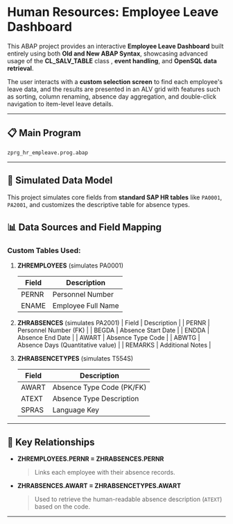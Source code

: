 # Human Resources: Employee Leave Dashboard

This ABAP project provides an interactive **Employee Leave Dashboard** built entirely using both **Old and New ABAP Syntax**, showcasing advanced usage of the **CL\_SALV\_TABLE** class , **event handling**, and **OpenSQL data retrieval**.

The user interacts with a **custom selection screen** to find each employee's leave data, and the results are presented in an ALV grid with features such as sorting, column renaming, absence day aggregation, and double-click navigation to item-level leave details.

---

## 📋 Main Program

`zprg_hr_empleave.prog.abap`

---

## 🧩 Simulated Data Model

This project simulates core fields from **standard SAP HR tables** like `PA0001`, `PA2001`, and customizes the descriptive table for absence types.

## 📊 Data Sources and Field Mapping

### Custom Tables Used:

1. **ZHREMPLOYEES** (simulates PA0001)

   | Field | Description        |
   | ----- | ------------------ |
   | PERNR | Personnel Number   |
   | ENAME | Employee Full Name |

2. **ZHRABSENCES** (simulates PA2001)
   \| Field   | Description                       |
   \| PERNR   | Personnel Number (FK)             |
   \| BEGDA   | Absence Start Date                |
   \| ENDDA   | Absence End Date                  |
   \| AWART   | Absence Type Code                 |
   \| ABWTG   | Absence Days (Quantitative value) |
   \| REMARKS | Additional Notes                  |

3. **ZHRABSENCETYPES** (simulates T554S)

   | Field | Description               |
   | ----- | ------------------------- |
   | AWART | Absence Type Code (PK/FK) |
   | ATEXT | Absence Type Description  |
   | SPRAS | Language Key              |

---

## 🔗 Key Relationships

* **ZHREMPLOYEES.PERNR = ZHRABSENCES.PERNR**

  > Links each employee with their absence records.

* **ZHRABSENCES.AWART = ZHRABSENCETYPES.AWART**

  > Used to retrieve the human-readable absence description (`ATEXT`) based on the code.

---


